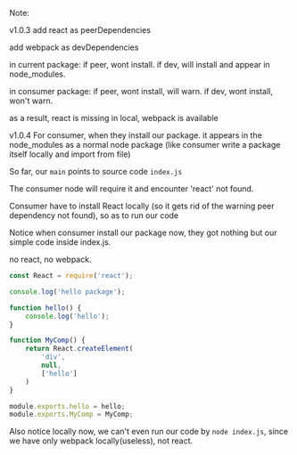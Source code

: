 Note:

v1.0.3
add react as peerDependencies

add webpack as devDependencies

in current package: 
if peer, wont install.
if dev, will install and appear in node_modules.

in consumer package:
if peer, wont install, will warn.
if dev, wont install, won't warn.

as a result, react is missing in local, webpack is available

v1.0.4
For consumer, when they install our package. it appears in the node_modules as a normal node package (like consumer write a package itself locally and import from file)

So far, our `main` points to source code `index.js`

The consumer node will require it and encounter 'react' not found.

Consumer have to install React locally (so it gets rid of the warning peer dependency not found), so as to run our code

Notice when consumer install our package now, they got nothing but our simple code inside index.js.

no react, no webpack.

```javascript
const React = require('react');

console.log('hello package');

function hello() {
    console.log('hello');
}

function MyComp() {
    return React.createElement(
        'div',
        null,
        ['hello']
    )
}

module.exports.hello = hello;
module.exports.MyComp = MyComp;
```

Also notice locally now, we can't even run our code by `node index.js`, since we have only webpack locally(useless), not react.
